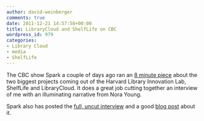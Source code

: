 ```yaml
---
author: david-weinberger
comments: true
date: 2011-12-21 14:57:58+00:00
title: LibraryCloud and ShelfLife on CBC
wordpress_id: 979
categories:
- Library Cloud
- media
- ShelfLife
---
```


The CBC show Spark a couple of days ago ran an [8 minute piece](http://www.cbc.ca/books/2011/12/david-weinberger.html) about the two biggest projects coming out of the Harvard Library Innovation Lab, ShelfLife and LibraryCloud. It does a great job cutting together an interview of me with an illuminating narrative from Nora Young.

Spark also has posted the [full, uncut interview](http://www.cbc.ca/spark/2011/12/full-interview-david-weinberger-on-librarycloud-and-shelflife/) and a good [blog post](http://www.cbc.ca/books/2011/12/david-weinberger.html) about it.
